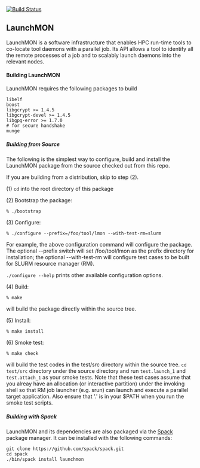 [![Build Status](https://travis-ci.org/LLNL/LaunchMON.svg?branch=master)](https://travis-ci.org/LLNL/LaunchMON)

## LaunchMON

LaunchMON is a software infrastructure that enables HPC run-time tools
to co-locate tool daemons with a parallel job. Its API allows a tool to
identify all the remote processes of a job and to scalably launch daemons
into the relevant nodes.

#### Building LaunchMON

LaunchMON requires the following packages to build

```
libelf
boost
libgcrypt >= 1.4.5
libgcrypt-devel >= 1.4.5
libgpg-error >= 1.7.0
# for secure handshake
munge
```

##### Building from Source

The following is the simplest way to configure, build and install
the LaunchMON package from the source checked out from this repo.

If you are building from a distribution, skip to step (2).

(1) `cd` into the root directory of this package

(2) Bootstrap the package:

   `% ./bootstrap`

(3) Configure:

   `% ./configure --prefix=/foo/tool/lmon --with-test-rm=slurm`

   For example, the above configuration
   command will configure the package. The optional --prefix
   switch will set /foo/tool/lmon as the prefix directory
   for installation; the optional --with-test-rm will
   configure test cases to be built for SLURM resource
   manager (RM).

   `./configure --help` prints other available configuration
   options.

(4) Build:

   `% make`

   will build the package directly within the source tree.

(5) Install:

   `% make install`

(6) Smoke test:

   `% make check`

   will build the test codes in the test/src directory within the source tree.
   `cd test/src` directory under the source directory
   and run `test.launch_1` and `test.attach_1` as your smoke tests.
   Note that these test cases assume that you alreay have an
   allocation (or interactive partition) under the invoking
   shell so that RM job launcher (e.g. srun) can launch
   and execute a parallel target application. Also ensure that '.' is in
   your $PATH when you run the smoke test scripts.

##### Building with Spack

LaunchMON and its dependencies are also packaged via the
[Spack](https://spack.readthedocs.io) package manager. It can be installed
with the following commands:

```
git clone https://github.com/spack/spack.git
cd spack
./bin/spack install launchmon
```
